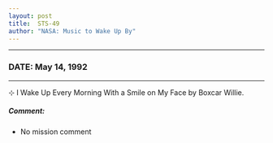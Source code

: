 ```yaml
---
layout: post
title:  STS-49
author: "NASA: Music to Wake Up By"
---
```


----
### DATE: May 14, 1992
----
⊹ I Wake Up Every Morning With a Smile on My Face by Boxcar Willie.

##### Comment:
* No mission comment
